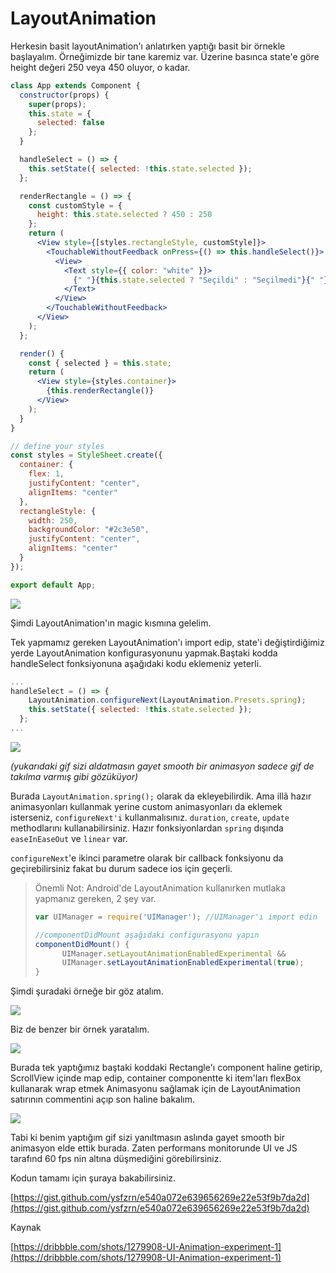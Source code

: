 # LayoutAnimation

Herkesin basit layoutAnimation'ı anlatırken yaptığı basit bir örnekle başlayalım. Örneğimizde bir tane karemiz var. Üzerine basınca state'e göre height değeri 250 veya 450 oluyor, o kadar.

```jsx
class App extends Component {
  constructor(props) {
    super(props);
    this.state = {
      selected: false
    };
  }

  handleSelect = () => {
    this.setState({ selected: !this.state.selected });
  };

  renderRectangle = () => {
    const customStyle = {
      height: this.state.selected ? 450 : 250
    };
    return (
      <View style={[styles.rectangleStyle, customStyle]}>
        <TouchableWithoutFeedback onPress={() => this.handleSelect()}>
          <View>
            <Text style={{ color: "white" }}>
              {" "}{this.state.selected ? "Seçildi" : "Seçilmedi"}{" "}
            </Text>
          </View>
        </TouchableWithoutFeedback>
      </View>
    );
  };

  render() {
    const { selected } = this.state;
    return (
      <View style={styles.container}>
        {this.renderRectangle()}
      </View>
    );
  }
}

// define your styles
const styles = StyleSheet.create({
  container: {
    flex: 1,
    justifyContent: "center",
    alignItems: "center"
  },
  rectangleStyle: {
    width: 250,
    backgroundColor: "#2c3e50",
    justifyContent: "center",
    alignItems: "center"
  }
});

export default App;
```

![](https://github.com/ysfzrn/react-native-turkce/tree/37853d6e5cb460c3118cb5ab0091ea8bf845ba4d/.gitbook/assets/rnn-layoutanimation-1.gif)

Şimdi LayoutAnimation'ın magic kısmına gelelim.

Tek yapmamız gereken LayoutAnimation'ı import edip, state'i değiştirdiğimiz yerde LayoutAnimation konfigurasyonunu yapmak.Baştaki kodda handleSelect fonksiyonuna aşağıdaki kodu eklemeniz yeterli.

```javascript
...
handleSelect = () => {
    LayoutAnimation.configureNext(LayoutAnimation.Presets.spring);
    this.setState({ selected: !this.state.selected });
  };
...
```

![](https://github.com/ysfzrn/react-native-turkce/tree/37853d6e5cb460c3118cb5ab0091ea8bf845ba4d/.gitbook/assets/rnn-layoutanimation-2.gif)

_\(yukarıdaki gif sizi aldatmasın gayet smooth bir animasyon sadece gif de takılma varmış gibi gözüküyor\)_

Burada `LayoutAnimation.spring();` olarak da ekleyebilirdik. Ama illâ hazır animasyonları kullanmak yerine custom animasyonları da eklemek isterseniz, `configureNext'i` kullanmalısınız. `duration`, `create`, `update` methodlarını kullanabilirsiniz. Hazır fonksiyonlardan `spring` dışında `easeInEaseOut` ve `linear` var.

`configureNext`'e ikinci parametre olarak bir callback fonksiyonu da geçirebilirsiniz fakat bu durum sadece ios için geçerli.

> Önemli Not: Android'de LayoutAnimation kullanırken mutlaka yapmanız gereken, 2 şey var.
>
> ```jsx
> var UIManager = require('UIManager'); //UIManager'ı import edin
>
> //componentDidMount aşağıdaki configurasyonu yapın
> componentDidMount() {
>       UIManager.setLayoutAnimationEnabledExperimental && 
>       UIManager.setLayoutAnimationEnabledExperimental(true);
> }
> ```

Şimdi şuradaki örneğe bir göz atalım.

![](https://github.com/ysfzrn/react-native-turkce/tree/37853d6e5cb460c3118cb5ab0091ea8bf845ba4d/.gitbook/assets/rnn-layoutanimation-3.gif)

Biz de benzer bir örnek yaratalım.

![](https://github.com/ysfzrn/react-native-turkce/tree/37853d6e5cb460c3118cb5ab0091ea8bf845ba4d/.gitbook/assets/rnn-layoutanimation-4.gif)

Burada tek yaptığımız baştaki koddaki Rectangle'ı component haline getirip, ScrollView içinde map edip, container componentte ki item'ları flexBox kullanarak wrap etmek Animasyonu sağlamak için de LayoutAnimation satırının commentini açıp son haline bakalım.

![](https://github.com/ysfzrn/react-native-turkce/tree/37853d6e5cb460c3118cb5ab0091ea8bf845ba4d/.gitbook/assets/rnn-layoutanimation-5.gif)

Tabi ki benim yaptığım gif sizi yanıltmasın aslında gayet smooth bir animasyon elde ettik burada. Zaten performans monitorunde UI ve JS tarafınd 60 fps nin altına düşmediğini görebilirsiniz.

Kodun tamamı için şuraya bakabilirsiniz.

[https://gist.github.com/ysfzrn/e540a072e639656269e22e53f9b7da2d](https://gist.github.com/ysfzrn/e540a072e639656269e22e53f9b7da2d)

Kaynak

[https://dribbble.com/shots/1279908-UI-Animation-experiment-1](https://dribbble.com/shots/1279908-UI-Animation-experiment-1)

